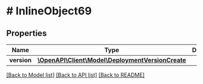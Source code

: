 # # InlineObject69

## Properties

Name | Type | Description | Notes
------------ | ------------- | ------------- | -------------
**version** | [**\OpenAPI\Client\Model\DeploymentVersionCreate**](DeploymentVersionCreate.md) |  | [optional]

[[Back to Model list]](../../README.md#models) [[Back to API list]](../../README.md#endpoints) [[Back to README]](../../README.md)
